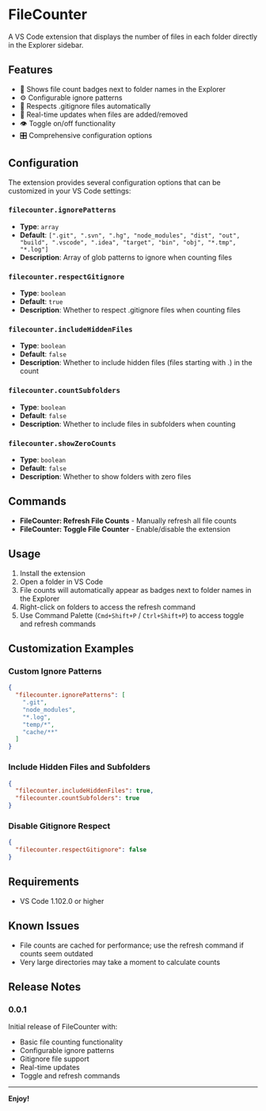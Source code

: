 # FileCounter

A VS Code extension that displays the number of files in each folder directly in the Explorer sidebar.

## Features

- 📁 Shows file count badges next to folder names in the Explorer
- ⚙️ Configurable ignore patterns
- 🙈 Respects .gitignore files automatically
- 🔄 Real-time updates when files are added/removed
- 👁️ Toggle on/off functionality
- 🎛️ Comprehensive configuration options

## Configuration

The extension provides several configuration options that can be customized in your VS Code settings:

### `filecounter.ignorePatterns`
- **Type**: `array`
- **Default**: `[".git", ".svn", ".hg", "node_modules", "dist", "out", "build", ".vscode", ".idea", "target", "bin", "obj", "*.tmp", "*.log"]`
- **Description**: Array of glob patterns to ignore when counting files

### `filecounter.respectGitignore`
- **Type**: `boolean`
- **Default**: `true`
- **Description**: Whether to respect .gitignore files when counting files

### `filecounter.includeHiddenFiles`
- **Type**: `boolean`
- **Default**: `false`
- **Description**: Whether to include hidden files (files starting with .) in the count

### `filecounter.countSubfolders`
- **Type**: `boolean`
- **Default**: `false`
- **Description**: Whether to include files in subfolders when counting

### `filecounter.showZeroCounts`
- **Type**: `boolean`
- **Default**: `false`
- **Description**: Whether to show folders with zero files

## Commands

- **FileCounter: Refresh File Counts** - Manually refresh all file counts
- **FileCounter: Toggle File Counter** - Enable/disable the extension

## Usage

1. Install the extension
2. Open a folder in VS Code
3. File counts will automatically appear as badges next to folder names in the Explorer
4. Right-click on folders to access the refresh command
5. Use Command Palette (`Cmd+Shift+P` / `Ctrl+Shift+P`) to access toggle and refresh commands

## Customization Examples

### Custom Ignore Patterns
```json
{
  "filecounter.ignorePatterns": [
    ".git",
    "node_modules",
    "*.log",
    "temp/*",
    "cache/**"
  ]
}
```

### Include Hidden Files and Subfolders
```json
{
  "filecounter.includeHiddenFiles": true,
  "filecounter.countSubfolders": true
}
```

### Disable Gitignore Respect
```json
{
  "filecounter.respectGitignore": false
}
```

## Requirements

- VS Code 1.102.0 or higher

## Known Issues

- File counts are cached for performance; use the refresh command if counts seem outdated
- Very large directories may take a moment to calculate counts

## Release Notes

### 0.0.1

Initial release of FileCounter with:
- Basic file counting functionality
- Configurable ignore patterns
- Gitignore file support
- Real-time updates
- Toggle and refresh commands

---

**Enjoy!**
